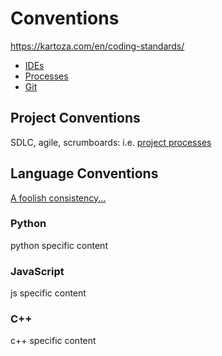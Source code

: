 # Conventions

https://kartoza.com/en/coding-standards/

- [IDEs](./ides.md)
- [Processes](./dev_processes.md)
- [Git](./git.md)

## Project Conventions

SDLC, agile, scrumboards: i.e. [project processes](./project_processes.md)

## Language Conventions

[A foolish consistency...](https://peps.python.org/pep-0008/#a-foolish-consistency-is-the-hobgoblin-of-little-minds)

### Python

python specific content

### JavaScript

js specific content

### C++

c++ specific content
